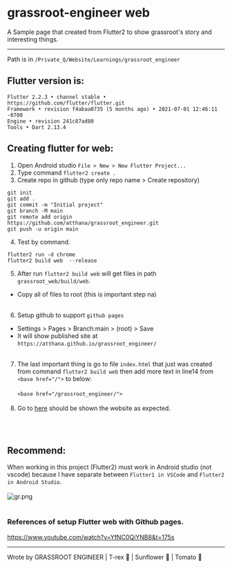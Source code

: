 # grassroot-engineer web
A Sample page that created from Flutter2 to show grassroot's story and interesting things.



---

Path is in `/Private_Q/Website/Learnings/grassroot_engineer`

## Flutter version is: 
```
Flutter 2.2.3 • channel stable • https://github.com/flutter/flutter.git
Framework • revision f4abaa0735 (5 months ago) • 2021-07-01 12:46:11 -0700
Engine • revision 241c87ad80
Tools • Dart 2.13.4
```
## Creating flutter for web:

1. Open Android studio `File > New > New Flutter Project...`
2. Type command `flutter2 create .`
3. Create repo in github (type only repo name > Create repository)
```
git init
git add .
git commit -m "Initial project"
git branch -M main
git remote add origin https://github.com/atthana/grassroot_engineer.git
git push -u origin main
```
4. Test by command.
```
flutter2 run -d chrome
flutter2 build web  --release
```
5. After run `flutter2 build web` will get files in path `grassroot_web/build/web`.
-  Copy all of files to root (this is important step na)
<br><br>
6. Setup github to support `github pages`
- Settings > Pages > Branch:main > (root) > Save
- It will show published site at `https://atthana.github.io/grassroot_engineer/`
<br><br>
7. The last important thing is go to file `index.html` that just was created from command `flutter2 build web` then add more text in line14 from `<base href="/">` to below:<br><br>
```<base href="/grassroot_engineer/">```
<br><br>
8. Go to [here](https://atthana.github.io/grassroot_engineer/) should be shown the website as expected.

<br><br>

## Recommend:
When working in this project (Flutter2) must work in Android studio (not vscode) because I have separate between `Flutter1 in VSCode` and `Flutter2 in Android Studio`.<br><br>
![gr.png](grassroot_web/Photo_readme/gr.png)
<br><br>
### References of setup Flutter web with Github pages.
https://www.youtube.com/watch?v=YfNC0QiYNB8&t=175s

---
Wrote by GRASSROOT ENGINEER | T-rex :t-rex: | Sunflower :sunflower: | Tomato :tomato:

